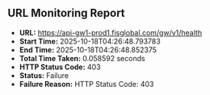## URL Monitoring Report

- **URL:** https://api-gw1-prod1.fisglobal.com/gw/v1/health
- **Start Time:** 2025-10-18T04:26:48.793783
- **End Time:** 2025-10-18T04:26:48.852375
- **Total Time Taken:** 0.058592 seconds
- **HTTP Status Code:** 403
- **Status:** Failure
- **Failure Reason:** HTTP Status Code: 403

